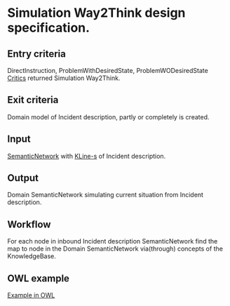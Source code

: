 # Simulation Way2Think design specification.

## Entry criteria

DirectInstruction, ProblemWithDesiredState, ProblemWODesiredState [Critics](critics.md) returned Simulation Way2Think.

## Exit criteria

Domain model of Incident description, partly or completely is created.

## Input

[SemanticNetwork](knowledge.md) with [KLine-s](knowledge.md) of Incident description.

## Output

Domain SemanticNetwork simulating current situation from Incident description.

## Workflow

For each node in inbound Incident description SemanticNetwork find the map to node in the Domain SemanticNetwork via(through) concepts
of the KnowledgeBase.


## OWL example

[Example in OWL](/owl/SemanticNetwork_UserReceivedWrongApplication.owl)